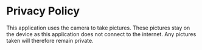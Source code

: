 # Privacy Policy

This application uses the camera to take pictures. These pictures stay on the device as this application does not connect to the internet. Any pictures taken will therefore remain private.
